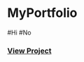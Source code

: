 # MyPortfolio

#Hi
#No

### <a href="https://christian-browne.github.io/MyPortfolio/">View Project</a>
